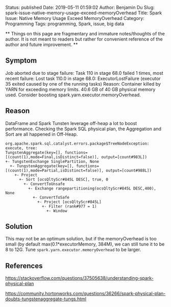 Status: published
Date: 2019-05-11 01:59:02
Author: Benjamin Du
Slug: spark-issue-native-memory-usage-exceed-memoryOverhead
Title: Spark Issue: Native Memory Usage Exceed MemoryOverhead
Category: Programming
Tags: programming, Spark, issue, big data

**
Things on this page are fragmentary and immature notes/thoughts of the author.
It is not meant to readers but rather for convenient reference of the author and future improvement.
**

## Symptom

Job aborted due to stage failure: Task 110 in stage 68.0 failed 1 times, 
most recent failure: Lost task 110.0 in stage 68.0:
ExecutorLostFailure (executor 35 exited caused by one of the running tasks) 
Reason: Container killed by YARN for exceeding memory limits. 40.6 GB of 40 GB physical memory used. 
Consider boosting spark.yarn.executor.memoryOverhead.

## Reason

DataFrame and Spark Tunsten leverage off-heap a lot to boost performance. Checking the Spark SQL physical plan, the Aggregation and Sort are all happened in Off-Heap. 

    org.apache.spark.sql.catalyst.errors.package$TreeNodeException: execute, tree:
    TungstenAggregate(key=[], functions=[(count(1),mode=Final,isDistinct=false)], output=[count#983L])
    +- TungstenExchange SinglePartition, None
      +- TungstenAggregate(key=[], functions=[(count(1),mode=Partial,isDistinct=false)], output=[count#988L])
        +- Project
          +- Sort [ocsQltyScr#845L DESC], true, 0
            +- ConvertToUnsafe
              +- Exchange rangepartitioning(ocsQltyScr#845L DESC,400), None
                +- ConvertToSafe
                  +- Project [ocsQltyScr#845L]
                    +- Filter (rank#977 = 1)
                      +- Window

## Solution

This may not be an optimum solution, 
but if the memoryOverhead is too small (by default max(0.1*executorMemory, 384M), 
we can still tune it to be 8 to 12G.
Tune `spark.yarn.executor.memoryOverhead` to be larger.

## References

https://stackoverflow.com/questions/37505638/understanding-spark-physical-plan

https://community.hortonworks.com/questions/36266/spark-physical-plan-doubts-tungstenaggregate-tungs.html
